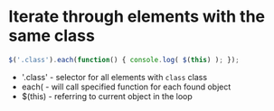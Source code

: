 # Iterate through elements with the same class

```javascript
$('.class').each(function() { console.log( $(this) ); });
```

- '.class' - selector for all elements with ```class``` class
- each( - will call specified function for each found object
- $(this) - referring to current object in the loop
